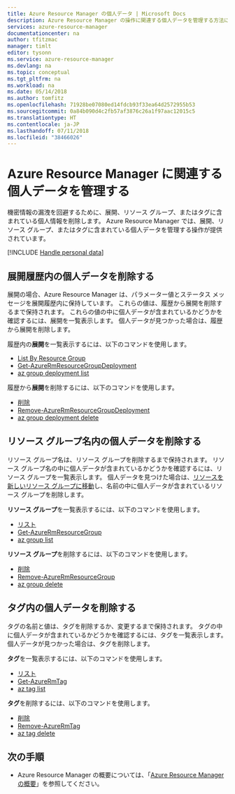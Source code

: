 ```yaml
---
title: Azure Resource Manager の個人データ | Microsoft Docs
description: Azure Resource Manager の操作に関連する個人データを管理する方法について説明します。
services: azure-resource-manager
documentationcenter: na
author: tfitzmac
manager: timlt
editor: tysonn
ms.service: azure-resource-manager
ms.devlang: na
ms.topic: conceptual
ms.tgt_pltfrm: na
ms.workload: na
ms.date: 05/14/2018
ms.author: tomfitz
ms.openlocfilehash: 71928be07080ed14fdcb93f33ea64d2572955b53
ms.sourcegitcommit: 0a84b090d4c2fb57af3876c26a1f97aac12015c5
ms.translationtype: HT
ms.contentlocale: ja-JP
ms.lasthandoff: 07/11/2018
ms.locfileid: "38466026"
---
```

# <a name="manage-personal-data-associated-with-azure-resource-manager"></a>Azure Resource Manager に関連する個人データを管理する

機密情報の漏洩を回避するために、展開、リソース グループ、またはタグに含まれている個人情報を削除します。 Azure Resource Manager では、展開、リソース グループ、またはタグに含まれている個人データを管理する操作が提供されています。

[!INCLUDE [Handle personal data](../../includes/gdpr-intro-sentence.md)]

## <a name="delete-personal-data-in-deployment-history"></a>展開履歴内の個人データを削除する

展開の場合、Azure Resource Manager は、パラメーター値とステータス メッセージを展開履歴内に保持しています。 これらの値は、履歴から展開を削除するまで保持されます。 これらの値の中に個人データが含まれているかどうかを確認するには、展開を一覧表示します。 個人データが見つかった場合は、履歴から展開を削除します。

履歴内の**展開**を一覧表示するには、以下のコマンドを使用します。

* [List By Resource Group](/rest/api/resources/deployments/listbyresourcegroup)
* [Get-AzureRmResourceGroupDeployment](/powershell/module/azurerm.resources/Get-AzureRmResourceGroupDeployment)
* [az group deployment list](/cli/azure/group/deployment#az-group-deployment-list)

履歴から**展開**を削除するには、以下のコマンドを使用します。

* [削除](/rest/api/resources/deployments/delete)
* [Remove-AzureRmResourceGroupDeployment](/powershell/module/azurerm.resources/Remove-AzureRmResourceGroupDeployment)
* [az group deployment delete](/cli/azure/group/deployment#az-group-deployment-delete)

## <a name="delete-personal-data-in-resource-group-names"></a>リソース グループ名内の個人データを削除する

リソース グループ名は、リソース グループを削除するまで保持されます。 リソース グループ名の中に個人データが含まれているかどうかを確認するには、リソース グループを一覧表示します。 個人データを見つけた場合は、[リソースを新しいリソース グループに移動](resource-group-move-resources.md)し、名前の中に個人データが含まれているリソース グループを削除します。

**リソース グループ**を一覧表示するには、以下のコマンドを使用します。

* [リスト](/rest/api/resources/resourcegroups/list)
* [Get-AzureRmResourceGroup](/powershell/module/azurerm.resources/Get-AzureRmResourceGroup)
* [az group list](/cli/azure/group#az-group-list)

**リソース グループ**を削除するには、以下のコマンドを使用します。

* [削除](/rest/api/resources/resourcegroups/delete)
* [Remove-AzureRmResourceGroup](/powershell/module/azurerm.resources/Remove-AzureRmResourceGroup)
* [az group delete](/cli/azure/group#az-group-delete)

## <a name="delete-personal-data-in-tags"></a>タグ内の個人データを削除する

タグの名前と値は、タグを削除するか、変更するまで保持されます。 タグの中に個人データが含まれているかどうかを確認するには、タグを一覧表示します。 個人データが見つかった場合は、タグを削除します。

**タグ**を一覧表示するには、以下のコマンドを使用します。

* [リスト](/rest/api/resources/tags/list)
* [Get-AzureRmTag](/powershell/module/azurerm.tags/get-azurermtag)
* [az tag list](/cli/azure/tag#az-tag-list)

**タグ**を削除するには、以下のコマンドを使用します。

* [削除](/rest/api/resources/tags/delete)
* [Remove-AzureRmTag](/powershell/module/azurerm.tags/remove-azurermtag)
* [az tag delete](/cli/azure/tag#az-tag-delete)

## <a name="next-steps"></a>次の手順
* Azure Resource Manager の概要については、「[Azure Resource Manager の概要](resource-group-overview.md)」を参照してください。